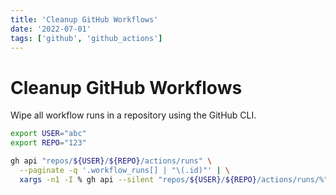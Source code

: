 ```yaml
---
title: 'Cleanup GitHub Workflows'
date: '2022-07-01'
tags: ['github', 'github_actions']
---
```


# Cleanup GitHub Workflows

Wipe all workflow runs in a repository using the GitHub CLI.

```bash
export USER="abc"
export REPO="123"

gh api "repos/${USER}/${REPO}/actions/runs" \
  --paginate -q '.workflow_runs[] | "\(.id)"' | \
  xargs -n1 -I % gh api --silent "repos/${USER}/${REPO}/actions/runs/%" -X DELETE
```
